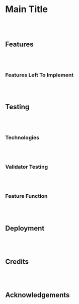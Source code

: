 # Main Title
<br>
<br>

## Features
<br>
<br>

### Features Left To Implement
<br>
<br>

## Testing
<br>
<br>

### Technologies
<br>
<br>

### Validator Testing
<br>
<br>

### Feature Function
<br>
<br>

## Deployment
<br>
<br>

## Credits
<br>
<br>

## Acknowledgements